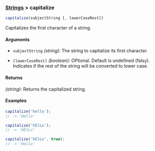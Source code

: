 ### [Strings](../) > capitalize

```js
capitalize(subjectString [, lowerCaseRest])
```

Capitalizes the first character of a string.

#### Arguments

- `subjectString` _(string)_: The string to capitalize its first character.

- `[lowerCaseRest]` _(boolean)_: OPtional. Default is undefined (falsy). Indicates if the rest of the string will be converted to lower case.

#### Returns

_(string)_: Returns the capitalized string.

#### Examples
```js
capitalize('hello');
// -> 'Hello'

capitalize('hElLo');
// -< 'HElLo'

capitalize('hElLo', true);
// -> 'Hello'
```
